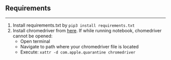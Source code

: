 ## Requirements
---
1. Install requirements.txt by `pip3 install requirements.txt`
2. Install chromedriver from [here](https://sites.google.com/a/chromium.org/chromedriver/downloads). If while running notebook, chomedriver cannot be opened:  
    - Open terminal   
    - Navigate to path where your chromedriver file is located   
    - Execute: `xattr -d com.apple.quarantine chromedriver`   

